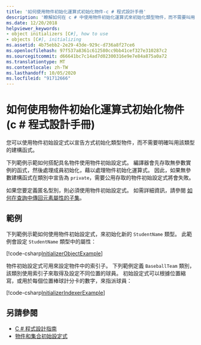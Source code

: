 ```yaml
---
title: '如何使用物件初始化運算式初始化物件-c # 程式設計手冊'
description: '瞭解如何在 c # 中使用物件初始化運算式來初始化類型物件，而不需要叫用函式。 使用物件初始化運算式來定義匿名型別。'
ms.date: 12/20/2018
helpviewer_keywords:
- object initializers [C#], how to use
- objects [C#], initializing
ms.assetid: 4b75ebb2-2e29-43de-929c-d736a8f27ce6
ms.openlocfilehash: 97f537a8361c612580cc9bb41cef327e310287c2
ms.sourcegitcommit: d66641bc7c14ad7d02300316e9e7e84a875a0a72
ms.translationtype: MT
ms.contentlocale: zh-TW
ms.lasthandoff: 10/05/2020
ms.locfileid: "91712666"
---
```

# <a name="how-to-initialize-objects-by-using-an-object-initializer-c-programming-guide"></a>如何使用物件初始化運算式初始化物件 (c # 程式設計手冊) 

您可以使用物件初始設定式以宣告方式初始化類型物件，而不需要明確叫用該類型的建構函式。  
  
下列範例示範如何搭配具名物件使用物件初始設定式。 編譯器會先存取無參數實例的函式，然後處理成員初始化，藉以處理物件初始化運算式。 因此，如果無參數建構函式在類別中宣告為 `private`，需要公用存取的物件初始設定式將會失敗。
  
如果您要定義匿名型別，則必須使用物件初始設定式。 如需詳細資訊，請參閱 [如何在查詢中傳回元素屬性的子集](how-to-return-subsets-of-element-properties-in-a-query.md)。  
  
## <a name="example"></a>範例  

下列範例示範如何使用物件初始設定式，來初始化新的 `StudentName` 類型。 此範例會設定 `StudentName` 類型中的屬性：
  
[!code-csharp[InitializerObjectExample](../../../../samples/snippets/csharp/programming-guide/classes-and-structs/object-collection-initializers/HowToObjectInitializers.cs#HowToObjectInitializers)]  

物件初始設定式可用來設定物件中的索引子。 下列範例定義 `BaseballTeam` 類別，該類別使用索引子來取得及設定不同位置的球員。 初始設定式可以根據位置縮寫，或用於每個位置棒球計分卡的數字，來指派球員：

[!code-csharp[InitializerIndexerExample](../../../../samples/snippets/csharp/programming-guide/classes-and-structs/object-collection-initializers/HowToIndexInitializer.cs#HowToIndexInitializer)]  

## <a name="see-also"></a>另請參閱

- [C # 程式設計指南](../index.md)
- [物件和集合初始設定式](object-and-collection-initializers.md)
